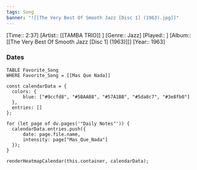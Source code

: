 ```yaml
---
tags: Song  
banner: "![[The Very Best Of Smooth Jazz [Disc 1] (1963).jpg]]"
---
```

[Time:: 2:37]
[Artist:: [[TAMBA TRIO]] ]
[Genre:: Jazz]
[Played:: ]
[Album:: [[The Very Best Of Smooth Jazz [Disc 1] (1963)]]]
[Year:: 1963]
### Dates
````dataview
TABLE Favorite_Song
WHERE Favorite_Song = [[Mas Que Nada]]
````
  ```dataviewjs
const calendarData = { 
	colors: { 
		blue: ["#9ccfd8", "#5BAAB8", "#57A1BB", "#5da8c7", "#3e8fb0"] 
	}, 
	entries: [] 
}; 

for (let page of dv.pages('"Daily Notes"')) { 
	calendarData.entries.push({ 
		date: page.file.name, 
		intensity: page["Mas_Que_Nada"]
	}); 
} 

renderHeatmapCalendar(this.container, calendarData);
```
